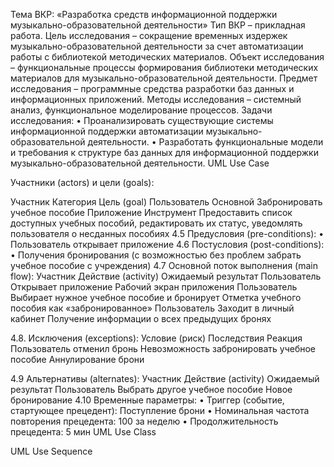 Тема ВКР: «Разработка средств информационной поддержки музыкально-образовательной деятельности»
Тип ВКР – прикладная работа.
Цель исследования – сокращение временных издержек музыкально-образовательной деятельности за счет автоматизации работы с библиотекой методических материалов.
Объект исследования – функциональные процессы формирования библиотеки методических материалов для музыкально-образовательной деятельности.
Предмет исследования – программные средства разработки баз данных и информационных приложений.
Методы исследования – системный анализ, функциональное моделирование процессов.
Задачи исследования:
•	Проанализировать существующие системы информационной поддержки автоматизации музыкально-образовательной деятельности.
•	Разработать функциональные модели и требования к структуре баз данных для информационной поддержки музыкально-образовательной деятельности.
UML Use Case
 
Участники (actors) и цели (goals): 

Участник 	Категория 	Цель (goal) 
Пользователь	Основной 	Забронировать учебное пособие
Приложение	Инструмент	Предоставить список доступных учебных пособий, редактировать их статус, уведомлять пользователя о несданных пособиях
4.5 Предусловия (pre-conditions): 
•	Пользователь открывает приложение
4.6 Постусловия (post-conditions): 
•	Получения бронирования (с возможностью без проблем забрать учебное пособие с учреждения)
 4.7 Основной поток выполнения (main flow): 
Участник 	Действие (activity) 	Ожидаемый результат 
Пользователь	Открывает приложение	Рабочий экран приложения
Пользователь	Выбирает нужное учебное пособие и бронирует	Отметка учебного пособия как «забронированное»
Пользователь	Заходит в личный кабинет	Получение информации о всех предыдущих бронях

4.8. Исключения (exceptions):
Условие (риск)	Последствия	Реакция
Пользователь отменил бронь	Невозможность забронировать учебное пособие	Аннулирование брони

4.9 Альтернативы (alternates):
Участник 	Действие (activity) 	Ожидаемый результат 
Пользователь	Выбрать другое учебное пособие	Новое бронирование
4.10 Временные параметры: 
•	Триггер (событие, стартующее прецедент): Поступление брони
•	Номинальная частота повторения прецедента: 100 за неделю 
•	Продолжительность прецедента: 5 мин
UML Use Class
 
UML Use Sequence
 

